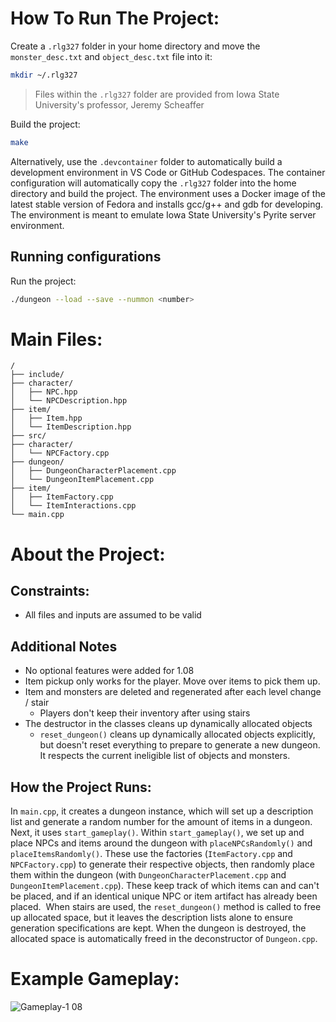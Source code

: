 # How To Run The Project:

 Create a `.rlg327` folder in your home directory and move the `monster_desc.txt` and `object_desc.txt` file into it:
```bash
mkdir ~/.rlg327
```

> Files within the `.rlg327` folder are provided from Iowa State University's professor, Jeremy Scheaffer

Build the project:
```bash
make
```

Alternatively, use the `.devcontainer` folder to automatically build a development environment in VS Code or GitHub Codespaces. The container configuration
will automatically copy the `.rlg327` folder into the home directory and build the project. The environment uses a Docker image of the latest stable version of Fedora and installs gcc/g++ and gdb for developing. The environment is meant to emulate Iowa State University's Pyrite server environment.

## Running configurations
Run the project:
```bash
./dungeon --load --save --nummon <number>
```


# Main Files:
```plain
/
├── include/
├── character/
│   ├── NPC.hpp
│   └── NPCDescription.hpp
├── item/
│   ├── Item.hpp
│   └── ItemDescription.hpp
├── src/
├── character/
│   └── NPCFactory.cpp
├── dungeon/
│   ├── DungeonCharacterPlacement.cpp
│   └── DungeonItemPlacement.cpp
├── item/
│   ├── ItemFactory.cpp
│   └── ItemInteractions.cpp
└── main.cpp
```

# About the Project:

## Constraints:
- All files and inputs are assumed to be valid

## Additional Notes
- No optional features were added for 1.08
- Item pickup only works for the player. Move over items to pick them up.
- Item and monsters are deleted and regenerated after each level change / stair
	- Players don't keep their inventory after using stairs
- The destructor in the classes cleans up dynamically allocated objects
	- `reset_dungeon()` cleans up dynamically allocated objects explicitly, but doesn't reset everything to prepare to generate a new dungeon. It respects the current ineligible list of objects and monsters.

## How the Project Runs:
In `main.cpp`, it creates a dungeon instance, which will set up a description list and generate a random number for the amount of items in a dungeon. Next, it uses `start_gameplay()`. Within `start_gameplay()`, we set up and place NPCs and items around the dungeon with `placeNPCsRandomly()` and `placeItemsRandomly()`. These use the factories (`ItemFactory.cpp` and `NPCFactory.cpp`) to generate their respective objects, then randomly place them within the dungeon (with `DungeonCharacterPlacement.cpp` and `DungeonItemPlacement.cpp`). These keep track of which items can and can't be placed, and if an identical unique NPC or item artifact has already been placed.  When stairs are used, the `reset_dungeon()` method is called to free up allocated space, but it leaves the description lists alone to ensure generation specifications are kept. When the dungeon is destroyed, the allocated space is automatically freed in the deconstructor of `Dungeon.cpp`.


# Example Gameplay:
![Gameplay-1 08](https://github.com/user-attachments/assets/896063c8-cc16-4f01-b569-7ebb3150630e)
